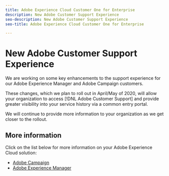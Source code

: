 ```yaml
---
title: Adobe Experience Cloud Customer One for Enterprise
description: New Adobe Customer Support Experience
seo-description: New Adobe Customer Support Experience
seo-title: Adobe Experience Cloud Customer One for Enterprise

---
```


# New Adobe Customer Support Experience

We are working on some key enhancements to the support experience for our Adobe Experience Manager and Adobe Campaign customers. 

These changes, which we plan to roll out in April/May of 2020, will allow your organization to access [!DNL Adobe Customer Support] and provide greater visibility into your service history via a common entry portal.  

We will continue to provide more information to your organization as we get closer to the rollout.  

## More information 

Click on the list below for more information on your Adobe Experience Cloud solution:

* [Adobe Campaign](campaign-list.md)
* [Adobe Experience Manager](aem-list.md)
